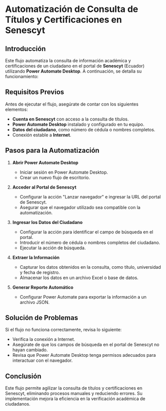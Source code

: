 # Automatización de Consulta de Títulos y Certificaciones en Senescyt

## Introducción  
Este flujo automatiza la consulta de información académica y certificaciones de un ciudadano en el portal de **Senescyt** (Ecuador) utilizando **Power Automate Desktop**. A continuación, se detalla su funcionamiento:

## Requisitos Previos  
Antes de ejecutar el flujo, asegúrate de contar con los siguientes elementos:  
- **Cuenta en Senescyt** con acceso a la consulta de títulos.  
- **Power Automate Desktop** instalado y configurado en tu equipo.  
- **Datos del ciudadano**, como número de cédula o nombres completos.  
- Conexión estable a **Internet**.  

## Pasos para la Automatización  

1. **Abrir Power Automate Desktop**  
   - Iniciar sesión en Power Automate Desktop.  
   - Crear un nuevo flujo de escritorio.  

2. **Acceder al Portal de Senescyt**  
   - Configurar la acción "Lanzar navegador" e ingresar la URL del portal de Senescyt.  
   - Asegurar que el navegador utilizado sea compatible con la automatización.  

3. **Ingresar los Datos del Ciudadano**  
   - Configurar la acción para identificar el campo de búsqueda en el portal.  
   - Introducir el número de cédula o nombres completos del ciudadano.  
   - Ejecutar la acción de búsqueda.  

4. **Extraer la Información**  
   - Capturar los datos obtenidos en la consulta, como título, universidad y fecha de registro.  
   - Almacenar los datos en un archivo Excel o base de datos.  

5. **Generar Reporte Automático**  
   - Configurar Power Automate para exportar la información a un archivo JSON. 
     

## Solución de Problemas  
Si el flujo no funciona correctamente, revisa lo siguiente:  
- Verifica la conexión a Internet.  
- Asegúrate de que los campos de búsqueda en el portal de Senescyt no hayan cambiado.  
- Revisa que Power Automate Desktop tenga permisos adecuados para interactuar con el navegador.  

## Conclusión  
Este flujo permite agilizar la consulta de títulos y certificaciones en Senescyt, eliminando procesos manuales y reduciendo errores. Su implementación mejora la eficiencia en la verificación académica de ciudadanos.  

